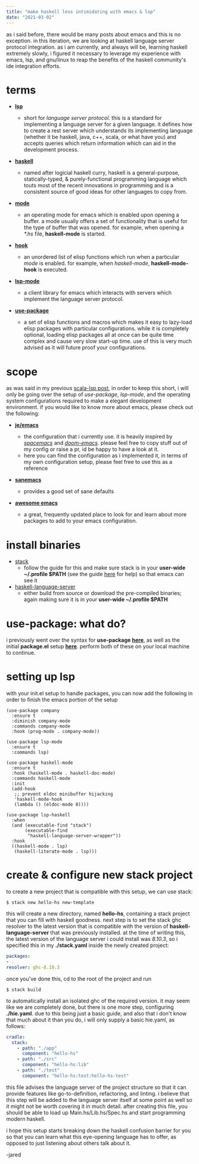 ```yaml
---
title: "make haskell less intimidating with emacs & lsp"
date: "2021-03-02"
---
```


as i said before, there would be many posts about emacs and this is no exception. in this iteration, we are looking at haskell language server protocol integration. as i am currently, and always will be, learning haskell extremely slowly, i figured it necessary to leverage my experience with emacs, lsp, and gnu/linux to reap the benefits of the haskell community's ide integration efforts.

# terms

- **[lsp](https://github.com/microsoft/language-server-protocol)**
  - short for *language server protocol*. this is a standard for implementing a language server for a given language. it defines how to create a rest server which understands its implementing language (whether it be haskell, java, c++, scala, or what have you) and accepts queries which return information which can aid in the development process.

- **[haskell](https://www.haskell.org)**
  - named after logicial haskell curry, haskell is a general-purpose, statically-typed, & purely-functional programming language which touts most of the recent innovations in programming and is a consistent source of good ideas for other languages to copy from.

- **[mode](https://www.gnu.org/software/emacs/manual/html_node/emacs/Modes.html)**
  - an operating mode for emacs which is enabled upon opening a buffer. a mode usually offers a set of functionality that is useful for the type of buffer that was opened. for example, when opening a *\*.hs* file, **haskell-mode** is started.

- **[hook](https://www.gnu.org/software/emacs/manual/html_node/elisp/Setting-Hooks.html)**
  - an unordered list of elisp functions which run when a particular *mode* is enabled. for example, when *haskell-mode*, **haskell-mode-hook** is executed.

- **[lsp-mode](https://github.com/emacs-lsp/lsp-mode)**
  - a client library for emacs which interacts with servers which implement the language server protocol.

- **[use-package](https://github.com/jwiegley/use-package)**
  - a set of elisp functions and macros which makes it easy to lazy-load elisp packages with particular configurations. while it is completely optional, loading elisp packages all at once can be quite time complex and cause very slow start-up time. use of this is very much advised as it will future proof your configurations.

# scope

as was said in my previous [scala-lsp post](/blog/posts/emacs-scala-env), in order to keep this short, i will only be going over the setup of *use-package*, *lsp-mode*, and the operating system configurations required to make a elegant development environment. if you would like to know more about emacs, please check out the following:

- **[je/emacs](http://github.com/lagooned/emacs)**
  - the configuration that i currently use. it is heavily inspired by *[spacemacs](https://www.spacemacs.org)* and *[doom-emacs](https://github.com/hlissner/doom-emacs)*. please feel free to copy stuff out of my config or raise a pr, id be happy to have a look at it.
  - here you can find the configuration as i implemented it, in terms of my own configuration setup, please feel free to use this as a reference

- **[sanemacs](https://sanemacs.com)**
  - provides a good set of sane defaults

- **[awesome emacs](https://github.com/emacs-tw/awesome-emacs)**
  - a great, frequently updated place to look for and learn about more packages to add to your emacs configuration.

# install binaries

- [stack](https://docs.haskellstack.org/en/stable/README/#the-haskell-tool-stack)
  - follow the guide for this and make sure stack is in your **user-wide ~/.profile $PATH** (see the guide [here](https://stackabuse.com/how-to-permanently-set-path-in-linux/#usingaprofilefiletosetyourpath) for help) so that emacs can see it
- [haskell-language-server](https://github.com/haskell/haskell-language-server)
  - either build from source or download the pre-compiled binaries; again making sure it is in your **user-wide ~/.profile $PATH** 

# use-package: what do?

i previously went over the syntax for **use-package** **[here](/blog/posts/emacs-scala-env#using-use-package)**, as well as the initial **package.el** setup **[here](/blog/posts/emacs-scala-env#setting-up-package-el)**. perform both of these on your local machine to continue.

# setting up lsp

with your init.el setup to handle packages, you can now add the following in order to finish the emacs portion of the setup

```elisp
(use-package company
  :ensure t
  :diminish company-mode
  :commands company-mode
  :hook (prog-mode . company-mode))

(use-package lsp-mode
  :ensure t
  :commands lsp)

(use-package haskell-mode
  :ensure t
  :hook (haskell-mode . haskell-doc-mode)
  :commands haskell-mode
  :init
  (add-hook
   ;; prevent eldoc minibuffer hijacking
   'haskell-mode-hook
   (lambda () (eldoc-mode 0))))

(use-package lsp-haskell
  :when
  (and (executable-find "stack")
       (executable-find
        "haskell-language-server-wrapper"))
  :hook
  ((haskell-mode . lsp)
   (haskell-literate-mode . lsp)))
```

# create & configure new stack project

to create a new project that is compatible with this setup, we can use stack:

`$ stack new hello-hs new-template`

this will create a new directory, named **hello-hs**, containing a stack project that you can fill with haskell goodness. next step is to set the stack ghc resolver to the latest version that is compatible with the version of **haskell-language-server** that was previously installed. at the time of writing this, the latest version of the language server i could install was *8.10.3*, so i specified this in my **./stack.yaml** inside the newly created project:

```yaml
packages:
- .
resolver: ghc-8.10.3
```

once you've done this, cd to the root of the project and run

`$ stack build`

to automatically install an isolated ghc of the required version. it may seem like we are completely done, but there is one more step, configuring **./hie.yaml**. due to this being just a basic guide, and also that i don't know that much about it than you do, i will only supply a basic hie.yaml, as follows:

```yaml
cradle:
  stack:
    - path: "./app"
      component: "hello-hs"
    - path: "./src"
      component: "hello-hs:lib"
    - path: "./test"
      component: "hello-hs:test:hello-hs-test"
```

this file advises the language server of the project structure so that it can provide features like go-to-definition, refactoring, and linting. i believe that this step will be added to the language server itself at some point as well so it might not be worth covering it in much detail. after creating this file, you should be able to load up Main.hs/Lib.hs/Spec.hs and start programming modern haskell.

i hope this setup starts breaking down the haskell confusion barrier for you so that you can learn what this eye-opening language has to offer, as opposed to just listening about others talk about it.

-jared

